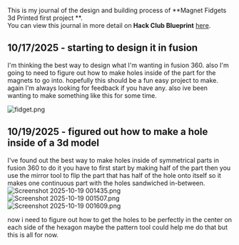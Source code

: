 <!--
  ===================    !!READ THIS NOTICE!!   ====================
  DO NOT edit this file manually. Your changes WILL BE OVERWRITTEN!
  This journal is auto generated and updated by Hack Club Blueprint.
  To edit this file, please edit your journal entries on Blueprint.
  ==================================================================
-->

This is my journal of the design and building process of **Magnet Fidgets 3d Printed first project **.  
You can view this journal in more detail on **Hack Club Blueprint** [here](https://blueprint.hackclub.com/projects/656).


## 10/17/2025 - starting to design it in fusion  

I'm thinking the best way to design what I'm wanting in fusion 360. also I'm going to need to figure out how to make holes inside of the part for the magnets to go into. hopefully this should be a fun easy project to make. again I'm
 always looking for feedback if you have any. also ive been wanting to make something like this for some time.


![fidget.png](https://blueprint.hackclub.com/user-attachments/blobs/proxy/eyJfcmFpbHMiOnsiZGF0YSI6Mjg5NiwicHVyIjoiYmxvYl9pZCJ9fQ==--8f4dd85f5df954d1b6ee77b67af1f9f301661aac/fidget.png)  

## 10/19/2025 - figured out how to make a hole inside of a 3d model  

I've found out the best way to make holes inside of symmetrical parts in fusion 360 to do it you have to first start by making half of the part then you use the mirror tool to flip the part that has half of the hole onto itself so it makes one continuous part with the holes sandwiched in-between.
![Screenshot 2025-10-19 001435.png](https://blueprint.hackclub.com/user-attachments/blobs/proxy/eyJfcmFpbHMiOnsiZGF0YSI6MzI0MCwicHVyIjoiYmxvYl9pZCJ9fQ==--6c154ccab737a9507ccabee51861dfacbef79e87/Screenshot%202025-10-19%20001435.png)
![Screenshot 2025-10-19 001507.png](https://blueprint.hackclub.com/user-attachments/blobs/proxy/eyJfcmFpbHMiOnsiZGF0YSI6MzI0MSwicHVyIjoiYmxvYl9pZCJ9fQ==--5e7f4e99ad12f5e5de5dbf6bc7ed9154198ceac2/Screenshot%202025-10-19%20001507.png)
![Screenshot 2025-10-19 001609.png](https://blueprint.hackclub.com/user-attachments/blobs/proxy/eyJfcmFpbHMiOnsiZGF0YSI6MzI0MiwicHVyIjoiYmxvYl9pZCJ9fQ==--075a4090a86de1f2abf65189b66c4ef2d693071f/Screenshot%202025-10-19%20001609.png)

now i need to figure out how to get the holes to be perfectly in the center on each side of the hexagon maybe the pattern tool could help me do that but this is all for now. 



  

